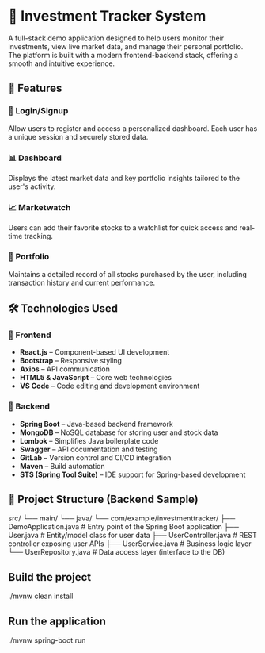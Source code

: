 # 💼 Investment Tracker System

A full-stack demo application designed to help users monitor their investments, view live market data, and manage their personal portfolio. The platform is built with a modern frontend-backend stack, offering a smooth and intuitive experience.


## 🚀 Features

### 🔐 Login/Signup  
Allow users to register and access a personalized dashboard. Each user has a unique session and securely stored data.

### 📊 Dashboard  
Displays the latest market data and key portfolio insights tailored to the user's activity.

### 📈 Marketwatch  
Users can add their favorite stocks to a watchlist for quick access and real-time tracking.

### 📁 Portfolio  
Maintains a detailed record of all stocks purchased by the user, including transaction history and current performance.


## 🛠️ Technologies Used

### 🧩 Frontend

- **React.js** – Component-based UI development  
- **Bootstrap** – Responsive styling  
- **Axios** – API communication  
- **HTML5 & JavaScript** – Core web technologies  
- **VS Code** – Code editing and development environment

### 🔧 Backend

- **Spring Boot** – Java-based backend framework  
- **MongoDB** – NoSQL database for storing user and stock data  
- **Lombok** – Simplifies Java boilerplate code  
- **Swagger** – API documentation and testing  
- **GitLab** – Version control and CI/CD integration  
- **Maven** – Build automation  
- **STS (Spring Tool Suite)** – IDE support for Spring-based development


## 📁 Project Structure (Backend Sample)

src/
└── main/
└── java/
└── com/example/investmenttracker/
├── DemoApplication.java # Entry point of the Spring Boot application
├── User.java # Entity/model class for user data
├── UserController.java # REST controller exposing user APIs
├── UserService.java # Business logic layer
└── UserRepository.java # Data access layer (interface to the DB)

## Build the project
./mvnw clean install

## Run the application
./mvnw spring-boot:run
